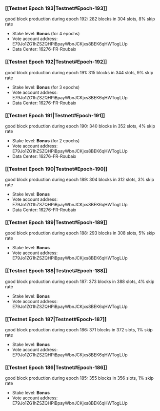 ### [[Testnet Epoch 193|Testnet#Epoch-193]]
good block production during epoch 192: 282 blocks in 304 slots, 8% skip rate
* Stake level: **Bonus** (for 4 epochs)
* Vote account address: E79Jo1ZG1hZSZQHPiBpayWbnJCKjxs8BEK6qHWTogLUp
* Data Center: 16276-FR-Roubaix
### [[Testnet Epoch 192|Testnet#Epoch-192]]
good block production during epoch 191: 315 blocks in 344 slots, 9% skip rate
* Stake level: **Bonus** (for 3 epochs)
* Vote account address: E79Jo1ZG1hZSZQHPiBpayWbnJCKjxs8BEK6qHWTogLUp
* Data Center: 16276-FR-Roubaix
### [[Testnet Epoch 191|Testnet#Epoch-191]]
good block production during epoch 190: 340 blocks in 352 slots, 4% skip rate
* Stake level: **Bonus** (for 2 epochs)
* Vote account address: E79Jo1ZG1hZSZQHPiBpayWbnJCKjxs8BEK6qHWTogLUp
* Data Center: 16276-FR-Roubaix
### [[Testnet Epoch 190|Testnet#Epoch-190]]
good block production during epoch 189: 304 blocks in 312 slots, 3% skip rate
* Stake level: **Bonus**
* Vote account address: E79Jo1ZG1hZSZQHPiBpayWbnJCKjxs8BEK6qHWTogLUp
* Data Center: 16276-FR-Roubaix
### [[Testnet Epoch 189|Testnet#Epoch-189]]
good block production during epoch 188: 293 blocks in 308 slots, 5% skip rate
* Stake level: **Bonus**
* Vote account address: E79Jo1ZG1hZSZQHPiBpayWbnJCKjxs8BEK6qHWTogLUp
### [[Testnet Epoch 188|Testnet#Epoch-188]]
good block production during epoch 187: 373 blocks in 388 slots, 4% skip rate
* Stake level: **Bonus**
* Vote account address: E79Jo1ZG1hZSZQHPiBpayWbnJCKjxs8BEK6qHWTogLUp
### [[Testnet Epoch 187|Testnet#Epoch-187]]
good block production during epoch 186: 371 blocks in 372 slots, 1% skip rate
* Stake level: **Bonus**
* Vote account address: E79Jo1ZG1hZSZQHPiBpayWbnJCKjxs8BEK6qHWTogLUp
### [[Testnet Epoch 186|Testnet#Epoch-186]]
good block production during epoch 185: 355 blocks in 356 slots, 1% skip rate
* Stake level: **Bonus**
* Vote account address: E79Jo1ZG1hZSZQHPiBpayWbnJCKjxs8BEK6qHWTogLUp
